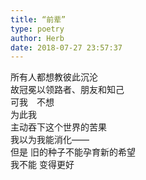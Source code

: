```yaml
---  
title: “前辈”  
type: poetry  
author: Herb  
date: 2018-07-27 23:57:37  
---  
```

所有人都想教彼此沉沦  
故冠冕以领路者、朋友和知己  
可我　不想  
为此我  
主动吞下这个世界的苦果  
我以为我能消化——  
但是 旧的种子不能孕育新的希望  
我不能 变得更好  
